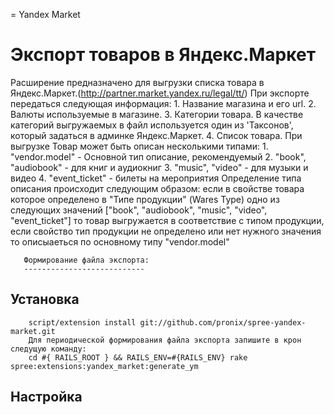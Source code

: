 = Yandex Market

Экспорт товаров в Яндекс.Маркет
==============================
Расширение предназначено для выгрузки списка товара в Яндекс.Маркет.(http://partner.market.yandex.ru/legal/tt/)
При экспорте передаться следующая информация:
    1. Название магазина и его url. 
    2. Валюты используемые в магазине.
    3. Категории товара.
       В качестве категорий выгружаемых в файл используется один из 'Таксонов', который задаться в админке Яндекс.Маркет.
    4. Список товара. 
       При выгрузке Товар может быть описан несколькими типами:
       1. "vendor.model"      - Основной тип описание, рекомендуемый
       2. "book", "audiobook" - для книг и аудиокниг
       3. "music", "video"    - для музыки и видео
       4. "event_ticket"      - билеты на мероприятия
       Определение типа описания происходит следующим образом: если в  свойстве товара которое определено в "Типе продукции" (Wares Type) одно из следующих значений  ["book", "audiobook", "music", "video", "event_ticket"] то товар выгружается в соответствие с типом продукции, если свойство тип продукции не определено или нет нужного значения то описыаеться по основному типу "vendor.model" 
       

       Формирование файла экспорта:
       ---------------------------


Установка
---------
        script/extension install git://github.com/pronix/spree-yandex-market.git
        Для периодической формирования файла экспорта запишите в крон следущую команду:
        cd #{ RAILS_ROOT } && RAILS_ENV=#{RAILS_ENV} rake spree:extensions:yandex_market:generate_ym 


Настройка
--------